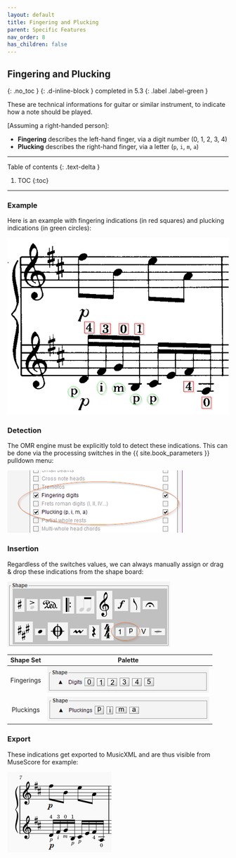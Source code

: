 ```yaml
---
layout: default
title: Fingering and Plucking
parent: Specific Features
nav_order: 8
has_children: false
---
```

## Fingering and Plucking
{: .no_toc }
{: .d-inline-block }
completed in 5.3
{: .label .label-green }

These are technical informations for guitar or similar instrument, to indicate how
a note should be played.

[Assuming a right-handed person]:
- **Fingering** describes the left-hand finger, via a digit number (0, 1, 2, 3, 4)
- **Plucking** describes the right-hand finger, via a letter (``p``, ``i``, ``m``, ``a``)

---
Table of contents
{: .text-delta }

1. TOC
{:toc}
---

### Example

Here is an example with fingering indications (in red squares)
and plucking indications (in green circles):

![](../assets/images/fingering_plucking.png)

### Detection

The OMR engine must be explicitly told to detect these indications.
This can be done via the processing switches in the {{ site.book_parameters }} pulldown menu:

![](../assets/images/fingering_plucking_switches.png)

### Insertion 

Regardless of the switches values, we can always manually assign or drag & drop these
indications from the shape board:

![](../assets/images/fingering_plucking_sets.png)

| Shape Set | Palette |
| :---: | :---: |
| Fingerings | ![](../assets/images/fingering_palette.png) |
| Pluckings | ![](../assets/images/plucking_palette.png) |

### Export

These indications get exported to MusicXML and are thus visible from MuseScore for example:

![](../assets/images/fingering_plucking_musescore.png)